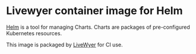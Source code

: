 # Livewyer container image for Helm

[Helm](https://helm.sh) is a tool for managing Charts. Charts are packages of pre-configured Kubernetes resources.

This image is packaged by [LiveWyer](https://livewyer.io) for CI use.
